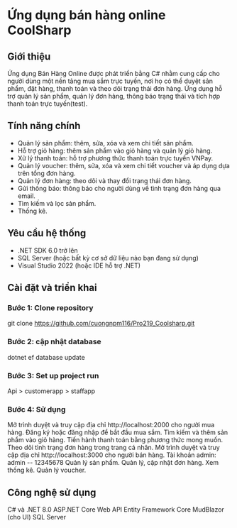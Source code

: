 # Ứng dụng bán hàng online CoolSharp
## Giới thiệu
Ứng dụng Bán Hàng Online được phát triển bằng C# nhằm cung cấp cho người dùng một nền tảng mua sắm trực tuyến, nơi họ có thể duyệt sản phẩm, đặt hàng, thanh toán và theo dõi trạng thái đơn hàng. Ứng dụng hỗ trợ quản lý sản phẩm, quản lý đơn hàng, thông báo trạng thái và tích hợp thanh toán trực tuyến(test).
## Tính năng chính
- Quản lý sản phẩm: thêm, sửa, xóa và xem chi tiết sản phẩm.
- Hỗ trợ giỏ hàng: thêm sản phẩm vào giỏ hàng và quản lý giỏ hàng.
- Xử lý thanh toán: hỗ trợ phương thức thanh toán trực tuyến VNPay.
- Quản lý voucher: thêm, sửa, xóa và xem chi tiết voucher và áp dụng dựa trên tổng đơn hàng.
- Quản lý đơn hàng: theo dõi và thay đổi trạng thái đơn hàng.
- Gửi thông báo: thông báo cho người dùng về tình trạng đơn hàng qua email.
- Tìm kiếm và lọc sản phẩm.
- Thống kê.
## Yêu cầu hệ thống
- .NET SDK 6.0 trở lên
- SQL Server (hoặc bất kỳ cơ sở dữ liệu nào bạn đang sử dụng)
- Visual Studio 2022 (hoặc IDE hỗ trợ .NET)
## Cài đặt và triển khai
### Bước 1: Clone repository
git clone https://github.com/cuongnpm116/Pro219_Coolsharp.git
### Bước 2: cập nhật database
dotnet ef database update
### Bước 3: Set up project run
Api > customerapp > staffapp
### Bước 4: Sử dụng
Mở trình duyệt và truy cập địa chỉ http://localhost:2000 cho người mua hàng.
Đăng ký hoặc đăng nhập để bắt đầu mua sắm.
Tìm kiếm và thêm sản phẩm vào giỏ hàng.
Tiến hành thanh toán bằng phương thức mong muốn.
Theo dõi tình trạng đơn hàng trong trang cá nhân.
Mở trình duyệt và truy cập địa chỉ http://localhost:3000 cho người bán hàng.
Tài khoản admin: admin -- 12345678
Quản lý sản phẩm.
Quản lý, cập nhật đơn hàng.
Xem thống kê.
Quản lý voucher.
## Công nghệ sử dụng
C# và .NET 8.0
ASP.NET Core Web API
Entity Framework Core
MudBlazor (cho UI)
SQL Server
